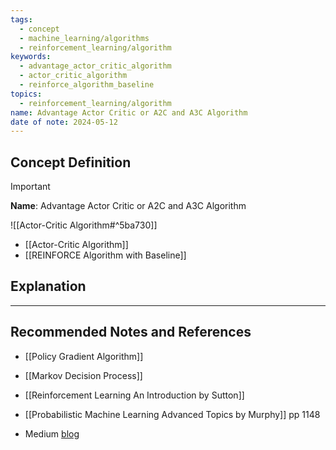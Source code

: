 ```yaml
---
tags:
  - concept
  - machine_learning/algorithms
  - reinforcement_learning/algorithm
keywords:
  - advantage_actor_critic_algorithm
  - actor_critic_algorithm
  - reinforce_algorithm_baseline
topics:
  - reinforcement_learning/algorithm
name: Advantage Actor Critic or A2C and A3C Algorithm
date of note: 2024-05-12
---
```


## Concept Definition

>[!important]
>**Name**: Advantage Actor Critic or A2C and A3C Algorithm

![[Actor-Critic Algorithm#^5ba730]]


- [[Actor-Critic Algorithm]]
- [[REINFORCE Algorithm with Baseline]]



## Explanation





-----------
##  Recommended Notes and References



- [[Policy Gradient Algorithm]]
- [[Markov Decision Process]]


- [[Reinforcement Learning An Introduction by Sutton]]
- [[Probabilistic Machine Learning Advanced Topics by Murphy]] pp 1148
- Medium [blog](https://towardsdatascience.com/understanding-actor-critic-methods-931b97b6df3f)
